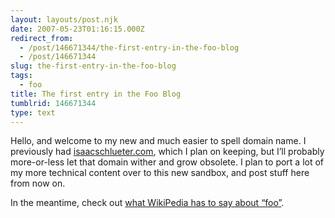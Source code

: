 ```yaml
---
layout: layouts/post.njk
date: 2007-05-23T01:16:15.000Z
redirect_from:
  - /post/146671344/the-first-entry-in-the-foo-blog
  - /post/146671344
slug: the-first-entry-in-the-foo-blog
tags:
  - foo
title: The first entry in the Foo Blog
tumblrid: 146671344
type: text
---
```

<p>Hello, and welcome to my new and much easier to spell domain name.  I previously had <a href="http://isaacschlueter.com">isaacschlueter.com</a>, which I plan on keeping, but I&rsquo;ll probably more-or-less let that domain wither and grow obsolete.  I plan to port a lot of my more technical content over to this new sandbox, and post stuff here from now on.</p>

<p>In the meantime, check out <a href="http://en.wikipedia.org/wiki/Foo">what WikiPedia has to say about &ldquo;foo&rdquo;</a>.</p>
